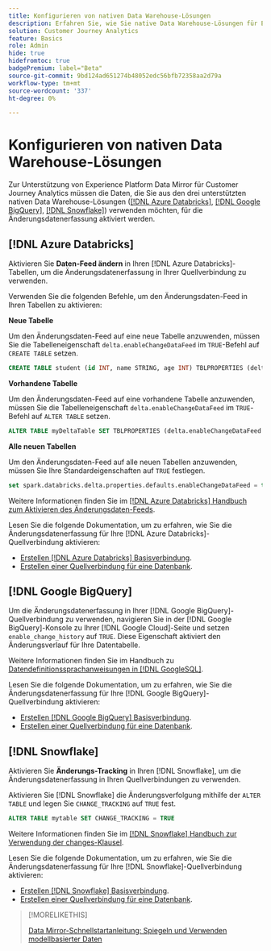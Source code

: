 ```yaml
---
title: Konfigurieren von nativen Data Warehouse-Lösungen
description: Erfahren Sie, wie Sie native Data Warehouse-Lösungen für Experience Platform Data Mirror für Customer Journey Analytics konfigurieren
solution: Customer Journey Analytics
feature: Basics
role: Admin
hide: true
hidefromtoc: true
badgePremium: label="Beta"
source-git-commit: 9bd124ad651274b48052edc56bfb72358aa2d79a
workflow-type: tm+mt
source-wordcount: '337'
ht-degree: 0%

---
```


# Konfigurieren von nativen Data Warehouse-Lösungen

Zur Unterstützung von Experience Platform Data Mirror für Customer Journey Analytics müssen die Daten, die Sie aus den drei unterstützten nativen Data Warehouse-Lösungen ([[!DNL Azure Databricks]](#azure-databricks), [[!DNL Google BigQuery]](#google-bigquery), [[!DNL Snowflake]](#snowflake)) verwenden möchten, für die Änderungsdatenerfassung aktiviert werden.


## [!DNL Azure Databricks]

Aktivieren Sie **Daten-Feed ändern** in Ihren [!DNL Azure Databricks]-Tabellen, um die Änderungsdatenerfassung in Ihrer Quellverbindung zu verwenden.

Verwenden Sie die folgenden Befehle, um den Änderungsdaten-Feed in Ihren Tabellen zu aktivieren:

**Neue Tabelle**

Um den Änderungsdaten-Feed auf eine neue Tabelle anzuwenden, müssen Sie die Tabelleneigenschaft `delta.enableChangeDataFeed` im `TRUE`-Befehl auf `CREATE TABLE` setzen.

```sql
CREATE TABLE student (id INT, name STRING, age INT) TBLPROPERTIES (delta.enableChangeDataFeed = true)
```

**Vorhandene Tabelle**

Um den Änderungsdaten-Feed auf eine vorhandene Tabelle anzuwenden, müssen Sie die Tabelleneigenschaft `delta.enableChangeDataFeed` im `TRUE`-Befehl auf `ALTER TABLE` setzen.

```sql
ALTER TABLE myDeltaTable SET TBLPROPERTIES (delta.enableChangeDataFeed = true)
```

**Alle neuen Tabellen**

Um den Änderungsdaten-Feed auf alle neuen Tabellen anzuwenden, müssen Sie Ihre Standardeigenschaften auf `TRUE` festlegen.

```sql
set spark.databricks.delta.properties.defaults.enableChangeDataFeed = true;
```

Weitere Informationen finden Sie im [[!DNL Azure Databricks] Handbuch zum Aktivieren des Änderungsdaten-Feeds](https://docs.databricks.com/aws/en/delta/delta-change-data-feed#enable-change-data-feed).

Lesen Sie die folgende Dokumentation, um zu erfahren, wie Sie die Änderungsdatenerfassung für Ihre [!DNL Azure Databricks]-Quellverbindung aktivieren:

* [Erstellen  [!DNL Azure Databricks]  Basisverbindung](https://experienceleague.adobe.com/en/docs/experience-platform/sources/api-tutorials/create/databases/databricks).
* [Erstellen einer Quellverbindung für eine Datenbank](https://experienceleague.adobe.com/en/docs/experience-platform/sources/api-tutorials/collect/database-nosql#create-a-source-connection).

## [!DNL Google BigQuery]

Um die Änderungsdatenerfassung in Ihrer [!DNL Google BigQuery]-Quellverbindung zu verwenden, navigieren Sie in der [!DNL Google BigQuery]-Konsole zu Ihrer [!DNL Google Cloud]-Seite und setzen `enable_change_history` auf `TRUE`. Diese Eigenschaft aktiviert den Änderungsverlauf für Ihre Datentabelle.

Weitere Informationen finden Sie im Handbuch zu [Datendefinitionssprachanweisungen in [!DNL GoogleSQL]](https://cloud.google.com/bigquery/docs/reference/standard-sql/data-definition-language#table_option_list).

Lesen Sie die folgende Dokumentation, um zu erfahren, wie Sie die Änderungsdatenerfassung für Ihre [!DNL Google BigQuery]-Quellverbindung aktivieren:

* [Erstellen  [!DNL Google BigQuery]  Basisverbindung](https://experienceleague.adobe.com/en/docs/experience-platform/sources/api-tutorials/create/databases/bigquery).
* [Erstellen einer Quellverbindung für eine Datenbank](https://experienceleague.adobe.com/en/docs/experience-platform/sources/api-tutorials/collect/database-nosql#create-a-source-connection).

## [!DNL Snowflake]

Aktivieren Sie **Änderungs-Tracking** in Ihren [!DNL Snowflake], um die Änderungsdatenerfassung in Ihren Quellverbindungen zu verwenden.

Aktivieren Sie [!DNL Snowflake] die Änderungsverfolgung mithilfe der `ALTER TABLE` und legen Sie `CHANGE_TRACKING` auf `TRUE` fest.

```sql
ALTER TABLE mytable SET CHANGE_TRACKING = TRUE
```

Weitere Informationen finden Sie im [[!DNL Snowflake] Handbuch zur Verwendung der changes-Klausel](https://docs.snowflake.com/en/sql-reference/constructs/changes#usage-notes).

Lesen Sie die folgende Dokumentation, um zu erfahren, wie Sie die Änderungsdatenerfassung für Ihre [!DNL Snowflake]-Quellverbindung aktivieren:

* [Erstellen  [!DNL Snowflake]  Basisverbindung](https://experienceleague.adobe.com/en/docs/experience-platform/sources/api-tutorials/create/databases/snowflake).
* [Erstellen einer Quellverbindung für eine Datenbank](https://experienceleague.adobe.com/en/docs/experience-platform/sources/api-tutorials/collect/database-nosql#create-a-source-connection).


>[!MORELIKETHIS]
>
>[Data Mirror-Schnellstartanleitung: Spiegeln und Verwenden modellbasierter Daten](data-mirror.md)
>
